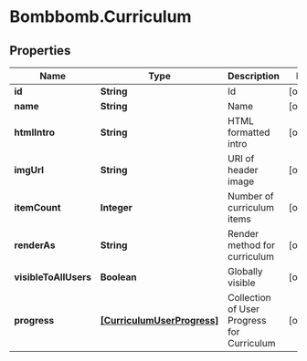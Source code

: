 # Bombbomb.Curriculum

## Properties
Name | Type | Description | Notes
------------ | ------------- | ------------- | -------------
**id** | **String** | Id | [optional] 
**name** | **String** | Name | [optional] 
**htmlIntro** | **String** | HTML formatted intro | [optional] 
**imgUrl** | **String** | URI of header image | [optional] 
**itemCount** | **Integer** | Number of curriculum items | [optional] 
**renderAs** | **String** | Render method for curriculum | [optional] 
**visibleToAllUsers** | **Boolean** | Globally visible | [optional] 
**progress** | [**[CurriculumUserProgress]**](CurriculumUserProgress.md) | Collection of User Progress for Curriculum | [optional] 


